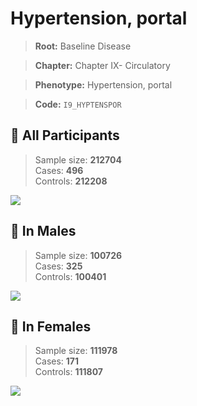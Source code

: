 # Hypertension, portal

> **Root:** Baseline Disease  

> **Chapter:** Chapter IX- Circulatory  

> **Phenotype:** Hypertension, portal  

> **Code:** `I9_HYPTENSPOR`

## 🧪 All Participants  
> Sample size: **212704**  
> Cases: **496**  
> Controls: **212208**
<img src="/Disease/Figures/ALL/Incidence/I9_HYPTENSPOR.png"/>
<CsvTable src="/public/Disease/Data/ALL/Incidence/COX_I9_HYPTENSPOR.csv" label="🔍 View full results" />

## 👨 In Males  
> Sample size: **100726**  
> Cases: **325**  
> Controls: **100401**
<img src="/Disease/Figures/Male/Incidence/I9_HYPTENSPOR.png"/>
<CsvTable src="/public/Disease/Data/Male/Incidence/COX_I9_HYPTENSPOR.csv" label="🔍 View full results" />

## 👩 In Females  
> Sample size: **111978**  
> Cases: **171**  
> Controls: **111807**
<img src="/Disease/Figures/Female/Incidence/I9_HYPTENSPOR.png"/>
<CsvTable src="/public/Disease/Data/Female/Incidence/COX_I9_HYPTENSPOR.csv" label="🔍 View full results" />
